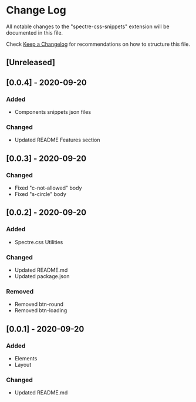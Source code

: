 # Change Log

All notable changes to the "spectre-css-snippets" extension will be documented in this file.

Check [Keep a Changelog](http://keepachangelog.com/) for recommendations on how to structure this file.

## [Unreleased]

## [0.0.4] - 2020-09-20

### Added

- Components snippets json files

### Changed

- Updated README Features section

## [0.0.3] - 2020-09-20

### Changed

- Fixed "c-not-allowed" body
- Fixed "s-circle" body

## [0.0.2] - 2020-09-20

### Added

- Spectre.css Utilities

### Changed

- Updated README.md
- Updated package.json

### Removed

- Removed btn-round
- Removed btn-loading

## [0.0.1] - 2020-09-20

### Added

- Elements
- Layout

### Changed

- Updated README.md
